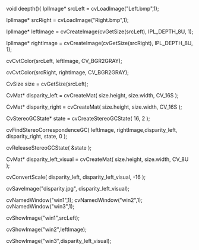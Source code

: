 void deepth(){
IplImage* srcLeft = cvLoadImage("Left.bmp",1);

IplImage* srcRight = cvLoadImage("Right.bmp",1);

IplImage* leftImage = cvCreateImage(cvGetSize(srcLeft), IPL_DEPTH_8U, 1);

IplImage* rightImage = cvCreateImage(cvGetSize(srcRight), IPL_DEPTH_8U, 1);

cvCvtColor(srcLeft, leftImage, CV_BGR2GRAY);

cvCvtColor(srcRight, rightImage, CV_BGR2GRAY);

CvSize size = cvGetSize(srcLeft);
        
CvMat* disparity_left = cvCreateMat( size.height, size.width, CV_16S );

CvMat* disparity_right = cvCreateMat( size.height, size.width, CV_16S );

CvStereoGCState* state = cvCreateStereoGCState( 16, 2 );

cvFindStereoCorrespondenceGC( leftImage, rightImage,disparity_left, disparity_right, state, 0 );

cvReleaseStereoGCState( &state );

CvMat* disparity_left_visual = cvCreateMat( size.height, size.width, CV_8U );

cvConvertScale( disparity_left, disparity_left_visual, -16 );

cvSaveImage("disparity.jpg", disparity_left_visual);

cvNamedWindow("win1",1);
cvNamedWindow("win2",1);
cvNamedWindow("win3",1); 


cvShowImage("win1",srcLeft);

cvShowImage("win2",leftImage);

cvShowImage("win3",disparity_left_visual);
